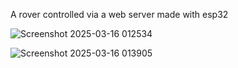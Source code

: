 A rover controlled via a web server made with esp32


![Screenshot 2025-03-16 012534](https://github.com/user-attachments/assets/19d857ed-68f4-4c4f-9798-cc75f693218c)



![Screenshot 2025-03-16 013905](https://github.com/user-attachments/assets/f39d0fed-0bb9-4e68-ab5f-2e2a5c192722)
